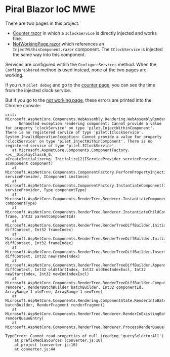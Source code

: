 # Piral Blazor IoC MWE

There are two pages in this project:
- [Counter.razor](http://localhost:1234/counter) in which a `IClockService` is directly injected and works fine.
- [NotWorkingPage.razor](http://localhost:1234/not-working) which references an `InjectWithinComponent.razor` component. The `IClockService` is injected the same way into this component.

Services are configured within the `ConfigureServices` method. When the `ConfigureShared` method is used instead, none of the two pages are working.

If you run `pilet debug` and go to the [counter page](http://localhost:1234/counter), you can see the time from the injected clock service.

But if you go to the [not working page](http://localhost:1234/not-working), these errors are printed into the Chrome console:

```
crit: Microsoft.AspNetCore.Components.WebAssembly.Rendering.WebAssemblyRenderer[100]
      Unhandled exception rendering component: Cannot provide a value for property 'clockService' on type 'pilet.InjectWithinComponent'. There is no registered service of type 'pilet.IClockService'.
System.InvalidOperationException: Cannot provide a value for property 'clockService' on type 'pilet.InjectWithinComponent'. There is no registered service of type 'pilet.IClockService'.
   at Microsoft.AspNetCore.Components.ComponentFactory.<>c__DisplayClass6_0.<CreateInitializer>g__Initialize|2(IServiceProvider serviceProvider, IComponent component)
   at Microsoft.AspNetCore.Components.ComponentFactory.PerformPropertyInjection(IServiceProvider serviceProvider, IComponent instance)
   at Microsoft.AspNetCore.Components.ComponentFactory.InstantiateComponent(IServiceProvider serviceProvider, Type componentType)
   at Microsoft.AspNetCore.Components.RenderTree.Renderer.InstantiateComponent(Type componentType)
   at Microsoft.AspNetCore.Components.RenderTree.Renderer.InstantiateChildComponentOnFrame(RenderTreeFrame& frame, Int32 parentComponentId)
   at Microsoft.AspNetCore.Components.RenderTree.RenderTreeDiffBuilder.InitializeNewComponentFrame(DiffContext& diffContext, Int32 frameIndex)
   at Microsoft.AspNetCore.Components.RenderTree.RenderTreeDiffBuilder.InitializeNewSubtree(DiffContext& diffContext, Int32 frameIndex)
   at Microsoft.AspNetCore.Components.RenderTree.RenderTreeDiffBuilder.InsertNewFrame(DiffContext& diffContext, Int32 newFrameIndex)
   at Microsoft.AspNetCore.Components.RenderTree.RenderTreeDiffBuilder.AppendDiffEntriesForRange(DiffContext& diffContext, Int32 oldStartIndex, Int32 oldEndIndexExcl, Int32 newStartIndex, Int32 newEndIndexExcl)
   at Microsoft.AspNetCore.Components.RenderTree.RenderTreeDiffBuilder.ComputeDiff(Renderer renderer, RenderBatchBuilder batchBuilder, Int32 componentId, ArrayRange`1 oldTree, ArrayRange`1 newTree)
   at Microsoft.AspNetCore.Components.Rendering.ComponentState.RenderIntoBatch(RenderBatchBuilder batchBuilder, RenderFragment renderFragment)
   at Microsoft.AspNetCore.Components.RenderTree.Renderer.RenderInExistingBatch(RenderQueueEntry renderQueueEntry)
   at Microsoft.AspNetCore.Components.RenderTree.Renderer.ProcessRenderQueue()
```

```
TypeError: Cannot read properties of null (reading 'querySelectorAll')
    at prefixMediaSources (converter.js:10)
    at project (converter.js:16)
    at converter.js:44
```

